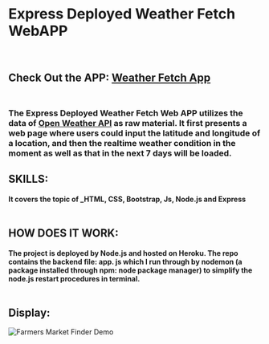 # Express Deployed Weather Fetch WebAPP</br></br>

## Check Out the APP: [Weather Fetch App](x)<br/><br/>

### The Express Deployed Weather Fetch Web APP utilizes the data of [Open Weather API](https://openweathermap.org/api) as raw material. It first presents a web page where users could input the latitude and longitude of a location, and then the realtime weather condition in the moment as well as that in the next 7 days will be loaded.</br>



## SKILLS:
#### It covers the topic of **_HTML, CSS, Bootstrap, Js, Node.js and  Express**<br/><br/>

## HOW DOES IT WORK:
#### The project is deployed by Node.js and hosted on Heroku.  The repo contains the backend file: app. js which I run through by nodemon (a package installed through npm: node package manager) to simplify the node.js restart procedures in terminal. <br/><br/> 

## Display:<br/>

![Farmers Market Finder Demo](gif/weather.gif)
